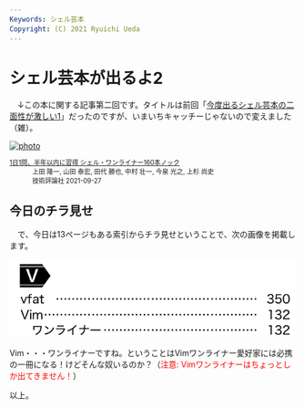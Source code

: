 ```yaml
---
Keywords: シェル芸本
Copyright: (C) 2021 Ryuichi Ueda
---
```


# シェル芸本が出るよ2

　↓この本に関する記事第二回です。タイトルは前回「[今度出るシェル芸本の二面性が激しい1](/?post=20210902)」だったのですが、いまいちキャッチーじゃないので変えました（雑）。

<div class="card">
  <div class="row no-gutters">
    <div class="col-md-2">
      <a class="item url" href="https://www.amazon.co.jp/dp/4297122677?tag=ryuichiueda-22&linkCode=ogi&th=1&psc=1"><img src="https://m.media-amazon.com/images/I/51F6w9FoosL._SL500_.jpg" width="395" alt="photo"></a>
    </div>
    <div class="col-md-10">
      <div class="card-body">
        <dl class="fn" style="font-size:80%">
          <dt><a href="https://www.amazon.co.jp/dp/4297122677?tag=ryuichiueda-22&linkCode=ogi&th=1&psc=1">1日1問、半年以内に習得 シェル・ワンライナー160本ノック</a></dt>
          <dd>上田 隆一, 山田 泰宏, 田代 勝也, 中村 壮一, 今泉 光之, 上杉 尚史</dd>
          <dd>技術評論社 2021-09-27</dd>
        </dl>
      </div>
    </div>
  </div>
</div>

## 今日のチラ見せ

　で、今日は13ページもある索引からチラ見せということで、次の画像を掲載します。


![](./index_v.png)


Vim・・・ワンライナーですね。ということはVimワンライナー愛好家には必携の一冊になる！けどそんな奴いるのか？（<span style="color:red">注意: Vimワンライナーはちょっとしか出てきません！</span>）



以上。
